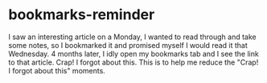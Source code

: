 # bookmarks-reminder
I saw an interesting article on a Monday, I wanted to read through and take some notes, so I bookmarked it and promised myself I would read it that Wednesday. 4 months later, I idly open my bookmarks tab and I see the link to that article. Crap! I forgot about this. This is to help me reduce the "Crap! I forgot about this" moments.
